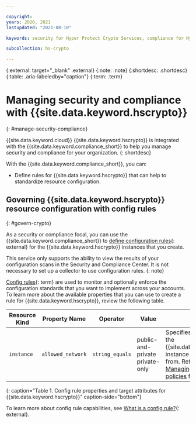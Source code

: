 ```yaml
---

copyright:
years: 2020, 2021
lastupdated: "2021-08-10"

keywords: security for Hyper Protect Crypto Services, compliance for Hyper Protect Crypto Services, security and compliance for Hyper Protect Crypto Services, rules for Hyper Protect Crypto Services,

subcollection: hs-crypto

---
```


{:external: target="_blank" .external}
{:note: .note}
{:shortdesc: .shortdesc}
{:table: .aria-labeledby="caption"}
{:term: .term}

# Managing security and compliance with {{site.data.keyword.hscrypto}}
{: #manage-security-compliance}

{{site.data.keyword.cloud}} {{site.data.keyword.hscrypto}} is integrated with the
{{site.data.keyword.compliance_short}} to help you manage security and
compliance for your organization.
{: shortdesc}



With the {{site.data.keyword.compliance_short}}, you can:


* Define rules for {{site.data.keyword.hscrypto}} that can help
    to standardize resource configuration.




## Governing {{site.data.keyword.hscrypto}} resource configuration with config rules
{: #govern-crypto}

As a security or compliance focal, you can use the
{{site.data.keyword.compliance_short}} to
[define configuration rules](/docs/security-compliance?topic=security-compliance-rules){: external}
for the {{site.data.keyword.hscrypto}} instances that you
create.


This service only supports the ability to view the results of your configuration scans in the Security and Compliance Center. It is not necessary to set up a collector to use configuration rules.
{: note}

[Config rules](#x3084914){: term}
are used to monitor and optionally enforce the configuration standards that you
want to implement across your accounts. To learn more about the
available properties that you can use to create a rule for
{{site.data.keyword.hscrypto}}, review the following table.

| Resource Kind | Property Name | Operator | Value | Description |
| ------------- | ------------- | -------- | ----- | ----------- |
| `instance` | `allowed_network`| `string_equals` | public-and-private<br>private-only | Specifies the type of endpoint the {{site.data.keyword.hscrypto}} instance can be accessed from. Refer to <br>[Managing network access policies](/docs/hs-crypto?topic=hs-crypto-managing-network-access-policies) for more information. |



{: caption="Table 1. Config rule properties and target attributes for {{site.data.keyword.hscrypto}}" caption-side="bottom"}

To learn more about config rule capabilities, see
[What is a config rule?](/docs/security-compliance?topic=security-compliance-what-is-rule){: external}.
